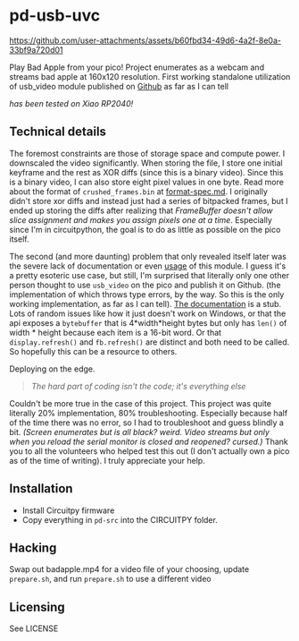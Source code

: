 # pd-usb-uvc

https://github.com/user-attachments/assets/b60fbd34-49d6-4a2f-8e0a-33bf9a720d01

Play Bad Apple from your pico! Project enumerates as a webcam and streams bad apple at 160x120 resolution. First working standalone utilization of usb_video module published on [Github](https://github.com/search?q=%22import+usb_video%22+language%3APython+path%3A*.py+NOT+%22thonny%22&type=code) as far as I can tell

_has been tested on Xiao RP2040!_

## Technical details

The foremost constraints are those of storage space and compute power. I downscaled the video significantly. When storing the file, I store one initial keyframe and the rest as XOR diffs (since this is a binary video). Since this is a binary video, I can also store eight pixel values in one byte. Read more about the format of `crushed_frames.bin` at [format-spec.md](format-spec.md). I originally didn't store xor diffs and instead just had a series of bitpacked frames, but I ended up storing the diffs after realizing that _FrameBuffer doesn't allow slice assignment and makes you assign pixels one at a time_. Especially since I'm in circuitpython, the goal is to do as little as possible on the pico itself.

The second (and more daunting) problem that only revealed itself later was the severe lack of documentation or even [usage](https://github.com/search?q=%22import+usb_video%22+language%3APython+path%3A*.py+NOT+%22thonny%22&type=code) of this module. I guess it's a pretty esoteric use case, but still, I'm surprised that literally only one other person thought to use `usb_video` on the pico and publish it on Github. (the implementation of which throws type errors, by the way. So this is the only working implementation, as far as I can tell). [The documentation](https://docs.circuitpython.org/en/latest/shared-bindings/usb_video/index.html) is a stub. Lots of random issues like how it just doesn't work on Windows, or that the api exposes a `bytebuffer` that is 4\*width\*height bytes but only has `len()` of width \* height because each item is a 16-bit word. Or that `display.refresh()` and `fb.refresh()` are distinct and both need to be called. So hopefully this can be a resource to others.

Deploying on the edge.

> _The hard part of coding isn't the code; it's everything else_

Couldn't be more true in the case of this project. This project was quite literally 20% implementation, 80% troubleshooting. Especially because half of the time there was no error, so I had to troubleshoot and guess blindly a bit. _(Screen enumerates but is all black? weird. Video streams but only when you reload the serial monitor is closed and reopened? cursed.)_ Thank you to all the volunteers who helped test this out (I don't actually own a pico as of the time of writing). I truly appreciate your help.

## Installation

- Install Circuitpy firmware
- Copy everything in `pd-src` into the CIRCUITPY folder.

## Hacking

Swap out badapple.mp4 for a video file of your choosing, update `prepare.sh`, and run `prepare.sh` to use a different video

## Licensing

See LICENSE
